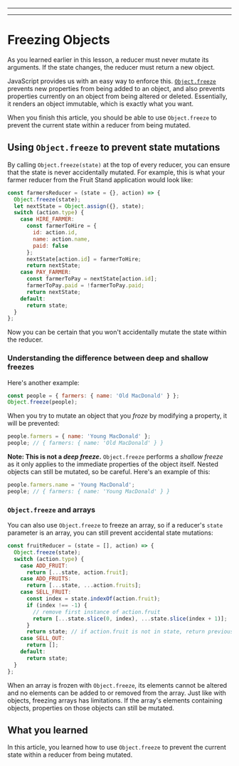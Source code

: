 
________________________________________________________________________________
<!-- @import "[TOC]" {cmd="toc" depthFrom=2 depthTo=6 orderedList=false} -->
________________________________________________________________________________
# Freezing Objects

As you learned earlier in this lesson, a reducer must never mutate its
arguments. If the state changes, the reducer must return a new object.

JavaScript provides us with an easy way to enforce this.
[`Object.freeze`][mdn-obj-freeze] prevents new properties from being added to an
object, and also prevents properties currently on an object from being altered
or deleted. Essentially, it renders an object immutable, which is exactly what
you want.

When you finish this article, you should be able to use `Object.freeze` to
prevent the current state within a reducer from being mutated.

## Using `Object.freeze` to prevent state mutations

By calling `Object.freeze(state)` at the top of every reducer, you can ensure
that the state is never accidentally mutated. For example, this is what your
farmer reducer from the Fruit Stand application would look like:

```js
const farmersReducer = (state = {}, action) => {
  Object.freeze(state);
  let nextState = Object.assign({}, state);
  switch (action.type) {
    case HIRE_FARMER:
      const farmerToHire = {
        id: action.id,
        name: action.name,
        paid: false
      };
      nextState[action.id] = farmerToHire;
      return nextState;
    case PAY_FARMER:
      const farmerToPay = nextState[action.id];
      farmerToPay.paid = !farmerToPay.paid;
      return nextState;
    default:
      return state;
  }
};
```

Now you can be certain that you won't accidentally mutate the state within the
reducer.

### Understanding the difference between deep and shallow freezes

Here's another example:

```js
const people = { farmers: { name: 'Old MacDonald' } };
Object.freeze(people);
```

When you try to mutate an object that you _froze_ by modifying a property, it
will be prevented:

```js
people.farmers = { name: 'Young MacDonald' };
people; // { farmers: { name: 'Old MacDonald' } }
```

**Note: This is not a _deep freeze_.** `Object.freeze` performs a _shallow
freeze_ as it only applies to the immediate properties of the object itself.
Nested objects can still be mutated, so be careful. Here's an example of this:

```js
people.farmers.name = 'Young MacDonald';
people; // { farmers: { name: 'Young MacDonald' } }
```

### `Object.freeze` and arrays

You can also use `Object.freeze` to freeze an array, so if a reducer's `state`
parameter is an array, you can still prevent accidental state mutations:

```js
const fruitReducer = (state = [], action) => {
  Object.freeze(state);
  switch (action.type) {
    case ADD_FRUIT:
      return [...state, action.fruit];
    case ADD_FRUITS:
      return [...state, ...action.fruits];
    case SELL_FRUIT:
      const index = state.indexOf(action.fruit);
      if (index !== -1) {
        // remove first instance of action.fruit
        return [...state.slice(0, index), ...state.slice(index + 1)];
      }
      return state; // if action.fruit is not in state, return previous state
    case SELL_OUT:
      return [];
    default:
      return state;
  }
};
```

When an array is frozen with `Object.freeze`, its elements cannot be altered and
no elements can be added to or removed from the array. Just like with objects,
freezing arrays has limitations. If the array's elements containing objects,
properties on those objects can still be mutated.

## What you learned

In this article, you learned how to use `Object.freeze` to prevent the current
state within a reducer from being mutated.

[mdn-obj-freeze]: https://developer.mozilla.org/en-US/docs/Web/JavaScript/Reference/Global_Objects/Object/freeze
